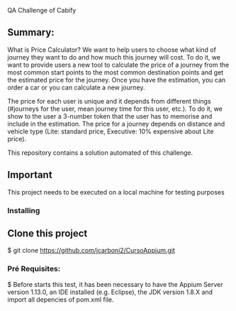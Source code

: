 QA Challenge of Cabify

## Summary:

What is Price Calculator?
We want to help users to choose what kind of journey they want to do and how much this journey will cost. To do it, we want to provide users a new tool to calculate the price of a journey from the most common start points to the most common destination points and get the estimated price for the journey. Once you have the estimation, you can order a car or you can calculate a new journey.

The price for each user is unique and it depends from different things (#journeys for the user, mean journey time for this user, etc.). To do it, we show to the user a 3-number token that the user has to memorise and include in the estimation. The price for a journey depends on distance and vehicle type (Lite: standard price, Executive: 10% expensive about Lite price).

This repository contains a solution automated of this challenge.

## Important

This project needs to be executed on a local machine for testing purposes

### Installing

## Clone this project

$ git clone https://github.com/jcarboni2/CursoAppium.git

### Pré Requisites:

$ Before starts this test, it has been necessary to have the Appium Server version 1.13.0, an IDE installed (e.g. Eclipse), the JDK version 1.8.X and import all depencies of pom.xml file.
